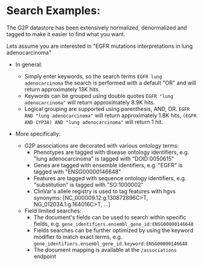 
# Search Examples:

The G2P datastore has been extensively normalized, denormalized and tagged to make it easier to find what you want.

Lets assume you are interested in "EGFR mutations interpretations in lung adenocarcinoma"

* In general:
  * Simply enter keywords, so the search terms `EGFR lung adenocarcinoma` the search is performed with a default "OR" and will return approximately 13K hits.
  * Keywords can be grouped using double quotes `EGFR "lung adenocarcinoma"` will return approximately 8.9K hits.
  * Logical grouping are supported using parenthesis, AND, OR. `EGFR AND "lung adenocarcinoma"` will return approximately 1.8K hits,  `(EGFR AND CYP3A) AND "lung adenocarcinoma"` will return 1 hit.

* More specifically:
  * G2P associations are decorated with various ontology terms:
    * Phenotypes are tagged with disease ontology identifiers, e.g. "lung adenocarcinoma"  is tagged with "DOID:0050615"
    * Genes are tagged with ensemble identifiers, e.g. "EGFR"  is tagged with "ENSG00000146648"
    * Features are tagged with sequence ontology identifiers, e.g. "substitution" is tagged with "SO:1000002"
    * ClinVar's allele registry is used to tag features with hgvs synonyms: [NC_000009.12:g.130872896C>T, NG_012034.1:g.164016C>T, ...]
  * Field limited searches:
    * The document's fields can be used to search within specific fields, e.g. `gene_identifiers.ensembl_gene_id:ENSG00000146648`
    * Fields searches can be further optimized by using the keyword modifier to match exact terms, e.g. `gene_identifiers.ensembl_gene_id.keyword:ENSG00000146648`
    * The document mapping is available at the `/associations` endpoint
